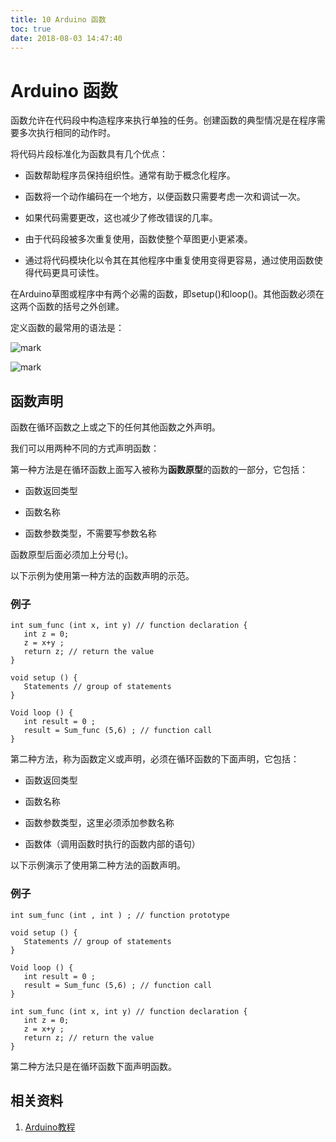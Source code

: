 ```yaml
---
title: 10 Arduino 函数
toc: true
date: 2018-08-03 14:47:40
---
```


# Arduino 函数


函数允许在代码段中构造程序来执行单独的任务。创建函数的典型情况是在程序需要多次执行相同的动作时。

将代码片段标准化为函数具有几个优点：

* 函数帮助程序员保持组织性。通常有助于概念化程序。

* 函数将一个动作编码在一个地方，以便函数只需要考虑一次和调试一次。

* 如果代码需要更改，这也减少了修改错误的几率。

* 由于代码段被多次重复使用，函数使整个草图更小更紧凑。

* 通过将代码模块化以令其在其他程序中重复使用变得更容易，通过使用函数使得代码更具可读性。


在Arduino草图或程序中有两个必需的函数，即setup()和loop()。其他函数必须在这两个函数的括号之外创建。

定义函数的最常用的语法是：


![mark](http://images.iterate.site/blog/image/180803/bbA6k9BB17.png?imageslim)

![mark](http://images.iterate.site/blog/image/180727/4JcH8BgdEH.png?imageslim)


## 函数声明


函数在循环函数之上或之下的任何其他函数之外声明。

我们可以用两种不同的方式声明函数：

第一种方法是在循环函数上面写入被称为**函数原型**的函数的一部分，它包括：




  * 函数返回类型


  * 函数名称


  * 函数参数类型，不需要写参数名称


函数原型后面必须加上分号(;)。

以下示例为使用第一种方法的函数声明的示范。


### 例子




    int sum_func (int x, int y) // function declaration {
       int z = 0;
       z = x+y ;
       return z; // return the value
    }

    void setup () {
       Statements // group of statements
    }

    Void loop () {
       int result = 0 ;
       result = Sum_func (5,6) ; // function call
    }



第二种方法，称为函数定义或声明，必须在循环函数的下面声明，它包括：




  * 函数返回类型


  * 函数名称


  * 函数参数类型，这里必须添加参数名称


  * 函数体（调用函数时执行的函数内部的语句）





以下示例演示了使用第二种方法的函数声明。


### 例子




    int sum_func (int , int ) ; // function prototype

    void setup () {
       Statements // group of statements
    }

    Void loop () {
       int result = 0 ;
       result = Sum_func (5,6) ; // function call
    }

    int sum_func (int x, int y) // function declaration {
       int z = 0;
       z = x+y ;
       return z; // return the value
    }



第二种方法只是在循环函数下面声明函数。












## 相关资料

1. [Arduino教程](https://www.w3cschool.cn/arduino/)
